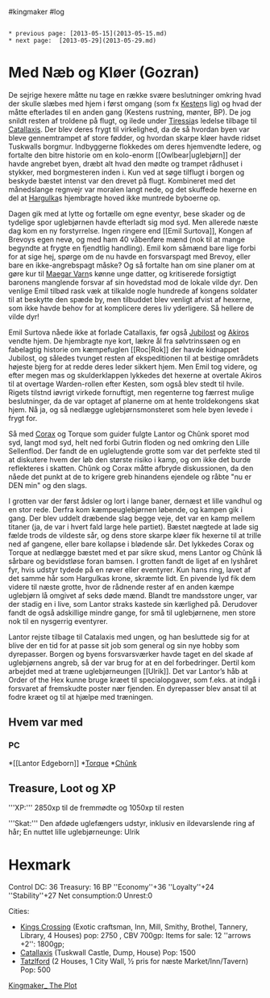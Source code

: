 #kingmaker #log

```ad-info

* previous page: [2013-05-15](2013-05-15.md)
* next page:  [2013-05-29](2013-05-29.md) 
```

# Med Næb og Kløer (Gozran)  
 
De sejrige hexere måtte nu tage en række svære beslutninger omkring hvad der skulle slæbes med hjem i først omgang (som fx [Kesten](Kesten%20Garess.md)s lig) og hvad der måtte efterlades til en anden gang (Kestens rustning, mønter, BP). De jog snildt resten af troldene på flugt, og ilede under [Tiressia](Tiressia.md)s ledelse tilbage til [Catallaxis](Catallaxis.md). Der blev deres frygt til virkelighed, da de så hvordan byen var bleve gennemtrampet af store fødder, og hvordan skarpe kløer havde ridset Tuskwalls borgmur. Indbyggerne flokkedes om deres hjemvendte ledere, og fortalte den bitre historie om en kolo-enorm [[Owlbear|uglebjørn]] der havde angrebet byen, dræbt alt hvad den mødte og trampet rådhuset i stykker, med borgmesteren inden i. Kun ved at søge tilflugt i borgen og beskyde bæstet intenst var den drevet på flugt. Kombineret med det månedslange regnvejr var moralen langt nede, og det skuffede hexerne en del at [Hargulka](Hargulka.md)s hjembragte hoved ikke muntrede byboerne op.
Dagen gik med at lytte og fortælle om egne eventyr, bese skader og de tydelige spor uglebjørnen havde efterladt sig mod syd. Men allerede næste dag kom en ny forstyrrelse. Ingen ringere end [[Emil Surtova]], Kongen af Brevoys egen nevø, og med ham 40 våbenføre mænd (nok til at mange begyndte at frygte en fjendtlig handling). Emil kom såmænd bare lige forbi for at sige hej, spørge om de nu havde en forsvarspagt med Brevoy, eller bare en ikke-angrebspagt måske? Og så fortalte han om sine planer om at gøre kur til [Maegar Varn](Maegar%20Varn.md)s kønne unge datter, og kritiserede forsigtigt baronens manglende forsvar af sin hovedstad mod de lokale vilde dyr. Den venlige Emil tilbød rask væk at tilkalde nogle hundrede af kongens soldater til at beskytte den spæde by, men tilbuddet blev venligt afvist af hexerne, som ikke havde behov for at komplicere deres liv yderligere. Så hellere de vilde dyr!
Emil Surtova nåede ikke at forlade Catallaxis, før også [Jubilost](Jubilost%20Narthropple.md) og [Akiros](Akiros%20Ismort.md) vendte hjem. De hjembragte nye kort, lækre ål fra sølvtrinssøen og en fabelagtig historie om kæmpefuglen [[Roc|Rok]] der havde kidnappet Jubilost, og således tvunget resten af ekspeditionen til at bestige områdets højeste bjerg for at redde deres leder sikkert hjem. Men Emil tog videre, og efter megen mas og skulderklappen lykkedes det hexerne at overtale Akiros til at overtage Warden-rollen efter Kesten, som også blev stedt til hvile. Rigets tilstnd iøvrigt virkede fornuftigt, men regenterne tog færrest mulige beslutninger, da de var optaget af planerne om at hente troldekongens skat hjem. Nå ja, og så nedlægge uglebjørnsmonsteret som hele byen levede i frygt for.
Så med [Corax](Corax.md) og Torque som guider fulgte Lantor og Chûnk sporet mod syd, langt mod syd, helt ned forbi Gutrin floden og ned omkring den Lille Sellenflod. Der fandt de en uglelugtende grotte som var det perfekte sted til at diskutere hvem der løb den største risiko i kamp, og om ikke det burde reflekteres i skatten. Chûnk og Corax måtte afbryde diskussionen, da den nåede det punkt at de to krigere greb hinandens ejendele og råbte "nu er DEN min" og den slags.
I grotten var der først ådsler og lort i lange baner, dernæst et lille vandhul og en stor rede. Derfra kom kæmpeuglebjørnen løbende, og kampen gik i gang. Der blev uddelt dræbende slag begge veje, det var en kamp mellem titaner (ja, de var i hvert fald large hele partiet). Bæstet nægtede at lade sig fælde trods de vildeste sår, og dens store skarpe kløer fik hexerne til at trille ned af gangene, eller bare kollapse i blødende sår. Det lykkedes Corax og Torque at nedlægge bæstet med et par sikre skud, mens Lantor og Chûnk lå sårbare og bevidstløse foran bamsen. I grotten fandt de liget af en lyshåret fyr, hvis udstyr tydede på en røver eller eventyrer. Kun hans ring, lavet af det samme hår som Hargulkas krone, skræmte lidt. En pivende lyd fik dem videre til næste grotte, hvor de rådnende rester af en anden kæmpe uglebjørn lå omgivet af seks døde mænd. Blandt tre mandsstore unger, var der stadig en i live, som Lantor straks kastede sin kærlighed på. Derudover fandt de også adskillige mindre gange, for små til uglebjørnene, men store nok til en nysgerrig eventyrer.  
Lantor rejste tilbage til Catalaxis med ungen, og han besluttede sig for at blive der en tid for at passe sit job som general og sin nye hobby som dyrepasser. Borgen og byens forsvarsværker havde taget en del skade af uglebjørnens angreb, så der var brug for at en del forbedringer. Dertil kom arbejdet med at træne uglebjørneungen [[Ulrik]]. Det var Lantor’s håb at Order of the Hex kunne bruge kræet til specialopgaver, som f.eks. at indgå i forsvaret af fremskudte poster nær fjenden. En dyrepasser blev ansat til at fodre kræet og til at hjælpe med træningen.
## Hvem var med 
### PC 
 
*[[Lantor Edgeborn]]
*[Torque](Torque%20Firebrand.md)
*[Chûnk](Chûnk%20Van%20Der%20Hamer.md)
 
## Treasure, Loot og XP 
'''XP:''' 2850xp til de fremmødte og 1050xp til resten 
'''Skat:'''   Den afdøde uglefængers udstyr, inklusiv en ildevarslende ring af hår; En nuttet lille uglebjørneunge: Ulrik
# Hexmark  
Control DC: 36 Treasury: 16 BP
  ''Economy''+36 ''Loyalty''+24 ''Stability''+27
  Net consumption:0  Unrest:0
Cities:
* [Kings Crossing](Kings%20Crossing.md) (Exotic craftsman, Inn, Mill, Smithy, Brothel, Tannery, Library, 4 Houses) pop: 2750 , CBV 700gp: Items for sale: 12 ''arrows +2'': 1800gp; 
* [Catallaxis](Catallaxis.md) (Tuskwall Castle, Dump, House)  Pop: 1500
* [Tatzlford](Tatzlford.md)  (2 Houses, 1 City Wall, ½ pris for næste Market/Inn/Tavern) Pop: 500
[Kingmaker_ The Plot](Kingmaker_%20The%20Plot.md)

